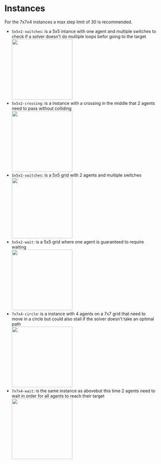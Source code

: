 # Instances
For the 7x7x4 instances a max step limit of 30 is recommended.

- `5x5x1-switches`: is a 5x5 intance with one agent and multiple switches to check if a solver doesn't do multiple loops befor going to the target \
  <image src=https://github.com/tzschmidt/Railway-Scheduling/assets/59642899/df181edd-37f5-42a0-b7ed-a41c2fe693e5 width=200 height=200>
- `5x5x2-crossing`: is a instance with a crossing in the middle that 2 agents need to pass without colliding \
  <image src=https://github.com/tzschmidt/Railway-Scheduling/assets/59642899/719c5a8b-a864-49f7-a547-9c6b22623015 width=200 height=200>
- `5x5x2-switches`: is a 5x5 grid with 2 agents and multiple switches \
  <image src=https://github.com/tzschmidt/Railway-Scheduling/assets/59642899/77527dbb-3982-4151-9181-429cc75aa2e0 width=200 height=200>
- `5x5x2-wait`: is a 5x5 grid where one agent is guaranteed to require waiting \
  <image src=https://github.com/tzschmidt/Railway-Scheduling/assets/59642899/c2eb2adf-6e76-4c03-9ca0-89644ff5e734 width=200 height=200>
- `7x7x4-circle`: is a instance with 4 agents on a 7x7 grid that need to move in a circle but could  also stall if the solver doesn't take an optimal path \
  <image src=https://github.com/tzschmidt/Railway-Scheduling/assets/59642899/4bd6f031-6700-4b8a-af3e-b20d17ba951c width=200 height=200>
- `7x7x4-wait`: is the same instance as abovebut this time 2 agents need to wait in order for all agents to reach their target \
  <image src=https://github.com/tzschmidt/Railway-Scheduling/assets/59642899/8fd49fbe-95d0-43da-92c7-7208cb4cc1c0 width=200 height=200>

